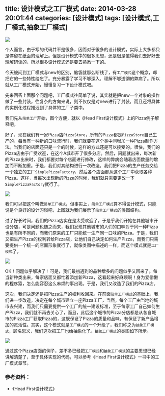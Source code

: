 title: 设计模式之工厂模式
date: 2014-03-28 20:01:44
categories: [设计模式]
tags: [设计模式,工厂模式,抽象工厂模式]
---

![](http://ww1.sinaimg.cn/large/7458d655gw1f8mfgto8hpj20rs0jn445.jpg)

个人而言，由于写的代码并不是很多，因而对于很多的设计模式，实际上大多都只是停留在纸面的理解上。但是设计模式中的很多思想，还是很是值得我们去好好去理解研读的，所以很多设计模式还是要去熟悉一下的。

<!--more-->

今天被问到工厂模式与new的区别，脑袋就那么断线了，有`工厂模式`这个概念，却把它的一些特性给忘了。充分暴露了学习不够深入，理解不够透彻的弊病了。所以就从工厂模式开始，慢慢复习一下设计模式吧。

先来回答上面那个问题吧，工厂模式往简单了说，其实就是把new一个对象的操作做了一些封装，往复杂的方向来说，则不仅仅是对new进行了封装，而且还将具体的实例化过程推迟到了具体的工厂子类中。

我们先从`简单工厂`开始，图个方便，就以《Head First设计模式》上的Pizza例子解释吧。

好了，现在我们有一家Pizza店`PizzaStore`，所有的Pizza都是`PizzaStore`自己生产的，每当有一种新的口味流行时，我们就要在这个类中间增加一种Pizza制作方法。当我们的店面还只是一个的时候，这样的方式还是可以接受的。很快，我们的Pizza店由于广受欢迎，在这个A城市开了很多分店。然后，问题就出来，每次新的Pizza出来时，我们都要对每个店面进行修改，这样的弊病会随着店面数量的增加而不断加重。于是，我们对其结构进行一次改造，我们把Pizza的生产任务交给一个独立的工厂`SimplePizzaFactory`，然后各个店面都从这个工厂中获取各种Pizza。这样，当每次出现新的Pizza的时候，我们就只需要更改一下`SimplePizzaFactory`就行了。

![](/img/2014/03/28/simplefactory.png)

我们可以把这个叫做`简单工厂模式`，但事实上，`简单工厂模式`算不得设计模式，只能说是个良好的设计习惯吧，上图就为我们展示了`简单工厂模式`的类图结构。

过了好长时间，我们的Pizza店实在是太受欢迎了。于是乎我们开始在其他城市开设分店，可是问题也随之而来，我们发现其他城市的人们的口味对于同一种Pizza也是有所不同的，而我们原来的工厂只能统一生产同一口味的Pizza。于是，我们又把生产Pizza的权利转给Pizza店，让他们自己决定如何生产Pizza，而我们只需要提供一个统一的店面形象就行了，就像类图中描述的一样，而这个模式就是`工厂模式`了。

![](/img/2014/03/28/factory.png)

OK！问题似乎解决了！可是，我们最初遇到的品种增多的问题似乎又回来了。每当新种类出来，每家店面又都忙着添加新Pizza，这看起来好麻烦啊！身为爱偷懒的程序猿，怎么能容忍这么麻烦的事出现。于是，我们又改造了我们的Pizza店。

这次，我们决定还是把Pizza生产的权利收回来。在前面`简单工厂模式`的基础上，我们进一步改造，决定在每个城市建立一座Pizza工厂，当然，每个工厂由当地的城市去兴建，而我们只需要提供一个工厂的统一建设标准，至于每家工厂自己如何生产Pizza，我们就不再去关心了，而且，此后这个城市的Pizza分店都是从各自城市的Pizza工厂获取Pizza的，这既保证了Pizza的质量和品味，有保证了新产品增加的灵活性。其实，这个模式就是`工厂模式`的一个升级了，我们称之为`抽象工厂模式`，顾名思义，我们这次把工厂也给抽象化了。`抽象工厂模式`的类图如下所示。

![](/img/2014/03/28/abstractfactory.png)

通过这个Pizza店面的例子，差不多已经把`工厂模式`和`抽象工厂模式`的主要思想已经讲解清楚了，至于具体实现的代码，可以参考《Head First设计模式》一书中的工厂模式章节。

### 参考资料：
- 《Head First设计模式》
